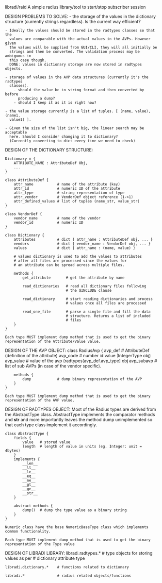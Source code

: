 libradi/raid A simple radius library/tool to start/stop subscriber session

DESIGN PROBLEMS TO SOLVE:
    - the storage of the values in the dictionary structure (currently strings
      regardless). Is the current way efficient?

    - Ideally the values should be stored in the radtypes classes so that the
      values are comparable with the actual values in the AVPs. However given
      the values will be supplied from GUI/CLI, they will all initially be
      strings and then be converted. The validation process may be ambiguous in
      this case though.
      DONE: values in dictionary storage are now stored in radtypes objects.

    - storage of values in the AVP data structures (currently it's the radtypes
      classes).
        - should the value be in string format and then converted by before
          producing a dump?
        - should I keep it as it is right now?

    - the value storage currently is a list of tuples. [ (name, value), (name1,
      value1) ].

    - Given the size of the list isn't big, the linear search may be acceptable
      here. Should I consider changing it to dictionary?
      (Currently converting to dict every time we need to check)


DESIGN OF THE DICTIONARY STRUCTURE:

    Dictionary = {
        ATTRIBUTE_NAME : AttributeDef Obj,
        ...
    }

    class AttributeDef {
        attr_name           # name of the attribute (key)
        attr_id             # numeric ID of the attribute
        attr_type           # string representation of type
        attr_vendor         # VendorDef object reference (1->1)
        attr_defined_values # list of tuples (name_str, value_str)
    }

    class VendorDef {
        vendor_name         # name of the vendor
        vendor_id           # numeric ID
    }

    class Dictionary {
        attributes          # dict { attr_name : AttributeDef obj, ... }
        vendors             # dict { vendor_name : VendorDef obj, ... }
        values              # dict { attr_name : (name, value) }

        # values dictionary is used to add the values to attributes
        # after all files are processed since the values for
        # an attribute can be spread across multiple files.

        methods {
            get_attribute       # get the attribute by name

            read_dictionaries   # read all dictionary files following
                                # the $INCLUDE clause

            read_dictionary     # start reading dictionaries and process
                                # values once all files are processed

            read_one_file       # parse a single file and fill the data
                                # structure. Returns a list of included
                                # files
        }
    }

    Each type MUST implement dump method that is used to get the binary
    representation of the Attribute/Value value.



DESIGN OF THE AVP OBJECT:
    class RadiusAvp {
        avp_def             # AttributeDef (definition of the attribute)
        avp_code            # number id value (IntegerType obj)
        avp_value           # value of the avp (radtypes[avp_def.avp_type] obj
        avp_subavp          # list of sub AVPs (in case of the vendor specific).

        methods {
            dump            # dump binary representation of the AVP
        }
    }

    Each type MUST implement dump method that is used to get the binary
    representation of the AVP value.


DESIGN OF RADTYPES OBJECT:
    Most of the Radius types are derived from the AbstractType class.
    AbstractType implements the comparator methods and __str__ and more
    importantly leaves the method dump unimplemented so that each type class
    implement it accordingly.

    class AbstractType {
        fields {
            value   # stored value
            length  # length of value in units (eg. Integer: unit = 4bytes)
        }
        implements {
            __len__
            __lt__
            __le__
            __eq__
            __ne__
            __gt__
            __ge__
            __str__
        }

        abstract methods {
            dump()  # dump the type value as a binary string
        }
    }

    Numeric class have the base NumericBaseType class which implements
    common functionality.

    Each type MUST implement dump method that is used to get the binary
    representation of the Type value


DESIGN OF LIBRADI LIBRARY:
    libradi.radtypes.*      # type objects for storing values as per
                            # dictionary attribute type

    libradi.dictionary.*    # functions related to dictionary

    libradi.*               # radius related objects/functions


